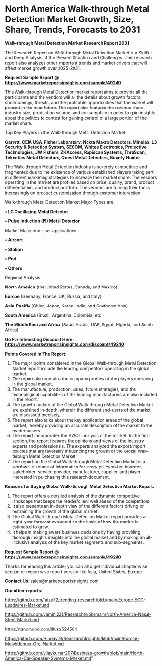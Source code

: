 # North America Walk-through Metal Detection Market Growth, Size, Share, Trends, Forecasts to 2031

<strong>Walk-through Metal Detection Market Research Report 2031</strong>

The Research Report on Walk-through Metal Detection Market is a Skillful and Deep Analysis of the Present Situation and Challenges. This research report also analyzes other important trends and market drivers that will affect market growth over 2025-2031.

<strong>Request Sample Report @ <a href=https://www.marketreportsinsights.com/sample/49240>https://www.marketreportsinsights.com/sample/49240</a></strong>

This Walk-through Metal Detection market report aims to provide all the participants and the vendors will all the details about growth factors, shortcomings, threats, and the profitable opportunities that the market will present in the near future. The report also features the revenue share, industry size, production volume, and consumption in order to gain insights about the politics to contest for gaining control of a large portion of the market share.

Top Key Players in the Walk-through Metal Detection Market:

<strong>Garrett, CEIA USA, Fisher Laboratory, Nokta Makro Detectors, Minelab, L3 Security & Detection System, SECOM, Whites Electronics, Protective Technologies, JW Fishers, ZKAccess, Rapiscan Systems, ThruScan, Teknetics Metal Detectors, Quest Metal Detectors, Bounty Hunter</strong>

The Walk-through Metal Detection Industry is severely competitive and fragmented due to the existence of various established players taking part in different marketing strategies to increase their market share. The vendors operating in the market are profiled based on price, quality, brand, product differentiation, and product portfolio. The vendors are turning their focus increasingly on product customization through customer interaction.

Walk-through Metal Detection Market Major Types are:

<strong>•  LC Oscillating Metal Detector

•  Pulse Induction (PI) Metal Detector</strong>

Market Major end-user applications :

<strong>•  Airport

•  Station

•  Port

•  Others</strong>

Regional Analysis

</u><strong><b>North America</b></strong> (the United States, Canada, and Mexico)

<strong><b>Europe </b></strong>(Germany, France, UK, Russia, and Italy)

<strong><b>Asia-Pacific</b></strong> (China, Japan, Korea, India, and Southeast Asia)

<strong><b>South America</b></strong> (Brazil, Argentina, Colombia, etc.)

<strong><b>The Middle East and Africa</b></strong> (Saudi Arabia, UAE, Egypt, Nigeria, and South Africa)

<strong>Go For Interesting Discount Here: <a href=https://www.marketreportsinsights.com/discount/49240>https://www.marketreportsinsights.com/discount/49240</a></strong>

<strong>Points Covered in The Report:</strong>
<ol>
  <li>The major points considered in the Global Walk-through Metal Detection Market report include the leading competitors operating in the global market.</li>
  <li>The report also contains the company profiles of the players operating in the global market.</li>
  <li>The manufacture, production, sales, future strategies, and the technological capabilities of the leading manufacturers are also included in the report.</li>
  <li>The growth factors of the Global Walk-through Metal Detection Market are explained in-depth, wherein the different end-users of the market are discussed precisely.</li>
  <li>The report also talks about the key application areas of the global market, thereby providing an accurate description of the market to the readers/users.</li>
  <li>The report incorporates the SWOT analysis of the market. In the final section, the report features the opinions and views of the industry experts and professionals. The experts analyzed the export/import policies that are favorably influencing the growth of the Global Walk-through Metal Detection Market.</li>
  <li>The report on the Global Walk-through Metal Detection Market is a worthwhile source of information for every policymaker, investor, stakeholder, service provider, manufacturer, supplier, and player interested in purchasing this research document.</li>
</ol>
<strong>Reasons for Buying Global Walk-through Metal Detection Market Report:</strong>

<ol>
  <li>The report offers a detailed analysis of the dynamic competitive landscape that keeps the reader/client well ahead of the competitors.</li>
  <li>It also presents an in-depth view of the different factors driving or restraining the growth of the global market.</li>
  <li>The Global Walk-through Metal Detection Market report provides an eight-year forecast evaluated on the basis of how the market is estimated to grow.</li>
  <li>It helps in making aware business decisions by having providing thorough insights insights into the global market and by making an all-inclusive analysis of the key market segments and sub-segments.</li>
</ol>
<strong>Request Sample Report @ <a href=https://www.marketreportsinsights.com/sample/49240>https://www.marketreportsinsights.com/sample/49240</a></strong>


Thanks for reading this article; you can also get individual chapter wise section or region wise report version like Asia, United States, Europe.

<strong>Contact Us:</strong>
sales@marketreportsinsights.com

<strong>Our other reports:</strong>

<a href=https://github.com/faizy72/trending-research/blob/main/Europe-ECG-Leadwires-Market.md>https://github.com/faizy72/trending-research/blob/main/Europe-ECG-Leadwires-Market.md</a>

<a href=https://github.com/yamini231/Research/blob/main/North-America-Nasal-Stent-Market.md>https://github.com/yamini231/Research/blob/main/North-America-Nasal-Stent-Market.md</a>

<a href=https://tanomuno.com/illust/524564>https://tanomuno.com/illust/524564</a>

<a href=https://github.com/Hindavii9/ReasearchInsights/blob/main/Europe-Molybdenum-Ore-Market.md>https://github.com/Hindavii9/ReasearchInsights/blob/main/Europe-Molybdenum-Ore-Market.md</a>

<a href=https://github.com/vijaykumar207/Business-growth/blob/main/North-America-Car-Speaker-Systems-Market.md>https://github.com/vijaykumar207/Business-growth/blob/main/North-America-Car-Speaker-Systems-Market.md</a>"
